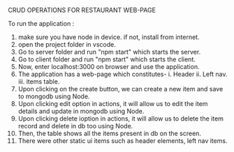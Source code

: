 CRUD OPERATIONS FOR RESTAURANT WEB-PAGE 

To run the application :
1. make sure you have node in device. if not, install from internet.
2. open the project folder in vscode.
3. Go to server folder and run "npm start" which starts the server.
4.  Go to client folder and run "npm start" which starts the client.
5. Now, enter localhost:3000 on browser and use the application.
6. The application has a web-page which constitutes-
   i. Header
   ii. Left nav.
   iii. items table.
7. Upon clicking on the create button, we can create a new item and save to mongodb using Node.
8. Upon clicking edit option in actions, it will allow us to edit the item details and update in mongodb using Node.
9. Upon clicking delete ioption in actions, it will allow us to delete the item record and delete in db too using Node.
10. Then, the table shows all the items present in db on the screen.
11. There were other static ui items such as header elements, left nav items.





